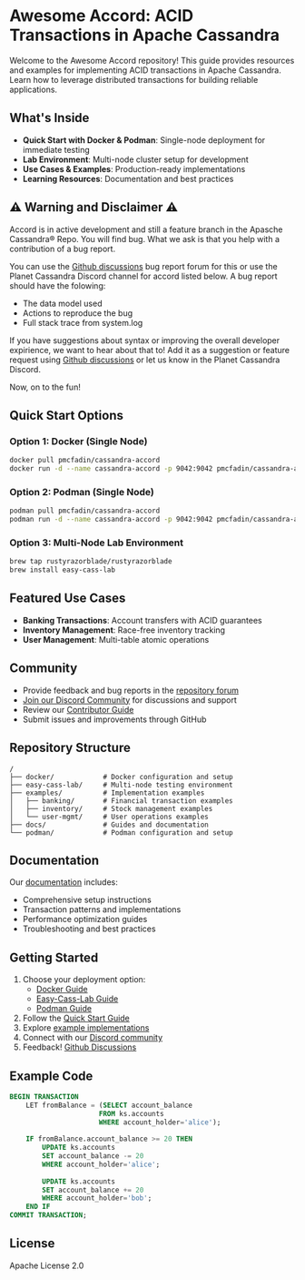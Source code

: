 # Awesome Accord: ACID Transactions in Apache Cassandra

Welcome to the Awesome Accord repository! This guide provides resources and examples for implementing ACID transactions in Apache Cassandra. Learn how to leverage distributed transactions for building reliable applications.

## What's Inside

- **Quick Start with Docker & Podman**: Single-node deployment for immediate testing
- **Lab Environment**: Multi-node cluster setup for development
- **Use Cases & Examples**: Production-ready implementations
- **Learning Resources**: Documentation and best practices

## ⚠️ Warning and Disclaimer ⚠️
Accord is in active development and still a feature branch in the Apasche Cassandra® Repo. You will find bug. What we ask is that you help with a contribution of a bug report. 

You can use the [Github discussions](https://github.com/pmcfadin/awesome-accord/discussions) bug report forum for this or use the Planet Cassandra Discord channel for accord listed below. A bug report should have the folowing:
  - The data model used
  - Actions to reproduce the bug
  - Full stack trace from system.log

If you have suggestions about syntax or improving the overall developer expirience, we want to hear about that to! Add it as a suggestion or feature request using [Github discussions](https://github.com/pmcfadin/awesome-accord/discussions) or let us know in the Planet Cassandra Discord. 

Now, on to the fun!

## Quick Start Options

### Option 1: Docker (Single Node)
```bash
docker pull pmcfadin/cassandra-accord
docker run -d --name cassandra-accord -p 9042:9042 pmcfadin/cassandra-accord
```

### Option 2: Podman (Single Node)
```bash
podman pull pmcfadin/cassandra-accord
podman run -d --name cassandra-accord -p 9042:9042 pmcfadin/cassandra-accord
```

### Option 3: Multi-Node Lab Environment
```bash
brew tap rustyrazorblade/rustyrazorblade
brew install easy-cass-lab
```

## Featured Use Cases

- **Banking Transactions**: Account transfers with ACID guarantees
- **Inventory Management**: Race-free inventory tracking
- **User Management**: Multi-table atomic operations

## Community

- Provide feedback and bug reports in the [repository forum](https://github.com/pmcfadin/awesome-accord/discussions) 
 - [Join our Discord Community](https://discord.gg/GrRCajJqmQ) for discussions and support
- Review our [Contributor Guide](./CONTRIBUTING.md)
- Submit issues and improvements through GitHub

## Repository Structure

```
/
├── docker/            # Docker configuration and setup
├── easy-cass-lab/     # Multi-node testing environment
├── examples/          # Implementation examples
│   ├── banking/       # Financial transaction examples
│   ├── inventory/     # Stock management examples
│   └── user-mgmt/     # User operations examples
├── docs/              # Guides and documentation
└── podman/            # Podman configuration and setup
```

## Documentation

Our [documentation](./docs/README.md) includes:
- Comprehensive setup instructions
- Transaction patterns and implementations
- Performance optimization guides
- Troubleshooting and best practices

## Getting Started

1. Choose your deployment option:
   - [Docker Guide](./docker/README.md)
   - [Easy-Cass-Lab Guide](./easy-cass-lab/README.md)
   - [Podman Guide](./podman/README.md)
2. Follow the [Quick Start Guide](./docs/quickstart.md)
3. Explore [example implementations](./examples/)
4. Connect with our [Discord community](https://discord.gg/GrRCajJqmQ)
5. Feedback! [Github Discussions](https://github.com/pmcfadin/awesome-accord/discussions)

## Example Code

```sql
BEGIN TRANSACTION
    LET fromBalance = (SELECT account_balance 
                      FROM ks.accounts 
                      WHERE account_holder='alice');
    
    IF fromBalance.account_balance >= 20 THEN
        UPDATE ks.accounts 
        SET account_balance -= 20 
        WHERE account_holder='alice';
        
        UPDATE ks.accounts 
        SET account_balance += 20 
        WHERE account_holder='bob';
    END IF
COMMIT TRANSACTION;
```

## License

Apache License 2.0